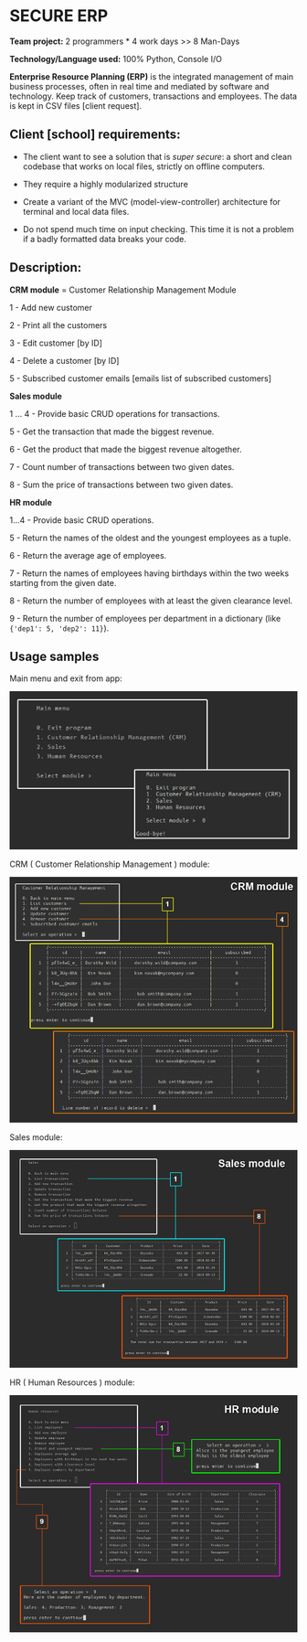 # SECURE ERP

**Team project:**  2 programmers \* 4 work days >> 8 Man-Days

**Technology/Language used:** 100% Python, Console I/O



**Enterprise Resource Planning (ERP)** is the integrated management of main business processes, often in real time and mediated by software and technology.
Keep track of customers, transactions and employees.
The data is kept in CSV files [client request].



## Client [school] requirements:

* The client want to see a solution that is *super secure*: a short and clean codebase that works on local files, strictly on offline computers. 

* They require a highly modularized structure

* Create a variant of the MVC (model-view-controller) architecture for terminal and local data files.

* Do not spend much time on input checking. This time it is not a problem if a badly formatted data breaks your code.



## Description:

**CRM module** = Customer Relationship Management Module

1 - Add new customer

2 - Print all the customers

3 - Edit customer [by ID]

4 - Delete a customer [by ID]

5 - Subscribed customer emails [emails list of subscribed customers]



**Sales module**

1 … 4 - Provide basic CRUD operations for transactions.

5 - Get the transaction that made the biggest revenue.

6 - Get the product that made the biggest revenue altogether.

7 - Count number of transactions between two given dates.

8 - Sum the price of transactions between two given dates.



**HR module**

1...4 - Provide basic CRUD operations.

5 - Return the names of the oldest and the youngest employees as a tuple.

6 - Return the average age of employees.

7 - Return the names of employees having birthdays within the two weeks starting from the given date.

8 - Return the number of employees with at least the given clearance level.

9 - Return the number of employees per department in a dictionary (like `{'dep1': 5, 'dep2': 11}`).



## Usage samples

Main menu and exit from app:

![00_main](images\00_main.jpg)



CRM ( Customer Relationship Management )  module:

![01_crm](images\01_crm.jpg)



Sales module:

![02_sales](images\02_sales.jpg)



HR ( Human Resources ) module:

![03_hr](images\03_hr.jpg)
